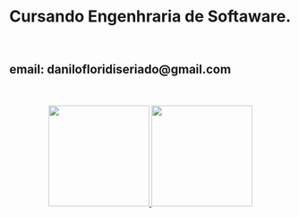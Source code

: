 <H1>Cursando Engenhraria de Softaware.</H1>
<br>
<H2>email: danilofloridiseriado@gmail.com</H2>
<br>
<br>
<div align="center">
  <a href="https://github.com/DaniloFloridi">
 <img height="180em" src="https://github-readme-stats.vercel.app/api?username=DaniloFloridi&show_icons=true&theme=dark&include_all_commits=true&count_private=true"/>            <img height="180em" src="https://github-readme-stats.vercel.app/api/top-langs/?username=DaniloFloridi&layout=compact&langs_count=7&theme=dark"/>
</div>
